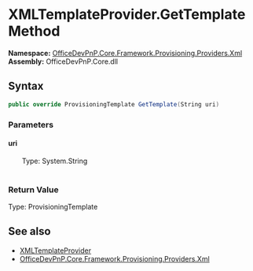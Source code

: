 # XMLTemplateProvider.GetTemplate Method  
  

**Namespace:** [OfficeDevPnP.Core.Framework.Provisioning.Providers.Xml](OfficeDevPnP.Core.Framework.Provisioning.Providers.Xml.md)  
**Assembly:** OfficeDevPnP.Core.dll  
## Syntax
```C#
public override ProvisioningTemplate GetTemplate(String uri)
```
### Parameters
#### uri  
&emsp;&emsp;Type: System.String  
&emsp;&emsp;  

  

### Return Value
Type: ProvisioningTemplate  

## See also
- [XMLTemplateProvider](OfficeDevPnP.Core.Framework.Provisioning.Providers.Xml.XMLTemplateProvider.md) 
- [OfficeDevPnP.Core.Framework.Provisioning.Providers.Xml](OfficeDevPnP.Core.Framework.Provisioning.Providers.Xml.md) 
